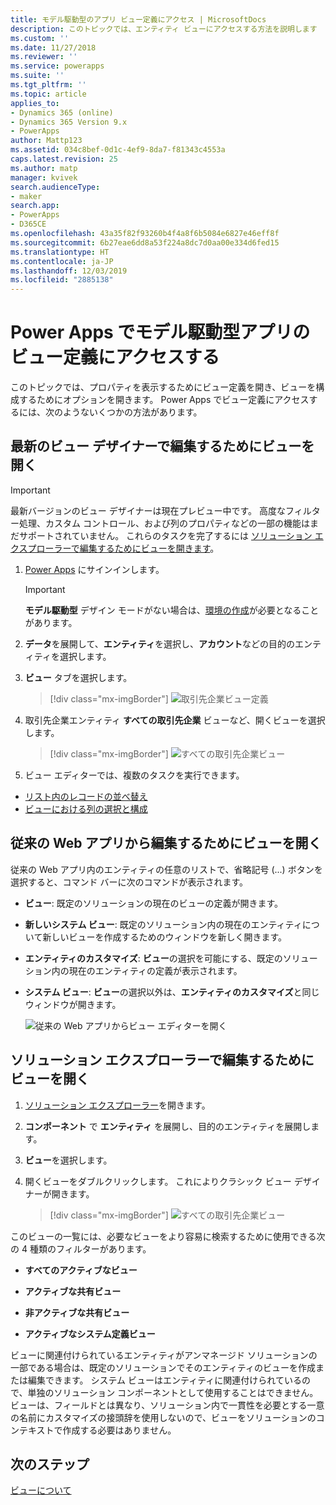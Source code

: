 ```yaml
---
title: モデル駆動型のアプリ ビュー定義にアクセス | MicrosoftDocs
description: このトピックでは、エンティティ ビューにアクセスする方法を説明します
ms.custom: ''
ms.date: 11/27/2018
ms.reviewer: ''
ms.service: powerapps
ms.suite: ''
ms.tgt_pltfrm: ''
ms.topic: article
applies_to:
- Dynamics 365 (online)
- Dynamics 365 Version 9.x
- PowerApps
author: Mattp123
ms.assetid: 034c8bef-0d1c-4ef9-8da7-f81343c4553a
caps.latest.revision: 25
ms.author: matp
manager: kvivek
search.audienceType:
- maker
search.app:
- PowerApps
- D365CE
ms.openlocfilehash: 43a35f82f93260b4f4a8f6b5084e6827e46eff8f
ms.sourcegitcommit: 6b27eae6dd8a53f224a8dc7d0aa00e334d6fed15
ms.translationtype: HT
ms.contentlocale: ja-JP
ms.lasthandoff: 12/03/2019
ms.locfileid: "2885138"
---
```

# <a name="access-a-model-driven-app-view-definition-in-power-apps"></a>Power Apps でモデル駆動型アプリのビュー定義にアクセスする

 このトピックでは、プロパティを表示するためにビュー定義を開き、ビューを構成するためにオプションを開きます。 Power Apps でビュー定義にアクセスするには、次のようないくつかの方法があります。 
  
  
## <a name="open-a-view-for-editing-in-the-latest-view-designer"></a>最新のビュー デザイナーで編集するためにビューを開く

> [!IMPORTANT]
> 最新バージョンのビュー デザイナーは現在プレビュー中です。 高度なフィルター処理、カスタム コントロール、および列のプロパティなどの一部の機能はまだサポートされていません。 これらのタスクを完了するには [ソリューション エクスプローラーで編集するためにビューを開きます](#open-a-view-for-editing-in-solution-explorer)。

1.  [Power Apps](https://make.powerapps.com/?utm_source=padocs&utm_medium=linkinadoc&utm_campaign=referralsfromdoc) にサインインします。  


    > [!IMPORTANT]
    > **モデル駆動型** デザイン モードがない場合は、[環境の作成](https://docs.microsoft.com/powerapps/administrator/create-environment)が必要となることがあります。 

2.  **データ**を展開して、**エンティティ**を選択し、**アカウント**などの目的のエンティティを選択します。   
3. **ビュー** タブを選択します。

    > [!div class="mx-imgBorder"] 
    > ![取引先企業ビュー定義](media/account-view-definitions.png)

4. 取引先企業エンティティ **すべての取引先企業** ビューなど、開くビューを選択します。

    > [!div class="mx-imgBorder"] 
    > ![すべての取引先企業ビュー](media/account-view-designer.png)

5. ビュー エディターでは、複数のタスクを実行できます。 
 
- [リスト内のレコードの並べ替え](configure-sorting.md)
- [ビューにおける列の選択と構成](choose-and-configure-columns.md)

## <a name="open-a-view-for-editing-from-a-legacy-web-app"></a>従来の Web アプリから編集するためにビューを開く
従来の Web アプリ内のエンティティの任意のリストで、省略記号 (...) ボタンを選択すると、コマンド バーに次のコマンドが表示されます。  

- **ビュー**: 既定のソリューションの現在のビューの定義が開きます。  
  
- **新しいシステム ビュー**: 既定のソリューション内の現在のエンティティについて新しいビューを作成するためのウィンドウを新しく開きます。  
  
- **エンティティのカスタマイズ**: **ビュー**の選択を可能にする、既定のソリューション内の現在のエンティティの定義が表示されます。  
  
- **システム ビュー**: **ビュー**の選択以外は、**エンティティのカスタマイズ**と同じウィンドウが開きます。  

   ![従来の Web アプリからビュー エディターを開く](media/open-view-editor-from-view.png)

## <a name="open-a-view-for-editing-in-solution-explorer"></a>ソリューション エクスプローラーで編集するためにビューを開く 
1.  [ソリューション エクスプローラー](advanced-navigation.md#solution-explorer)を開きます。  
  
2.  **コンポーネント** で **エンティティ** を展開し、目的のエンティティを展開します。  
  
3.  **ビュー**を選択します。  
  
4.  開くビューをダブルクリックします。 これによりクラシック ビュー デザイナーが開きます。
    
    > [!div class="mx-imgBorder"] 
    > ![すべての取引先企業ビュー](media/all-accounts-view.png)

 このビューの一覧には、必要なビューをより容易に検索するために使用できる次の 4 種類のフィルターがあります。  
  
- **すべてのアクティブなビュー**  

- **アクティブな共有ビュー**  

- **非アクティブな共有ビュー**  

- **アクティブなシステム定義ビュー**  
  
 ビューに関連付けられているエンティティがアンマネージド ソリューションの一部である場合は、既定のソリューションでそのエンティティのビューを作成または編集できます。 システム ビューはエンティティに関連付けられているので、単独のソリューション コンポーネントとして使用することはできません。 ビューは、フィールドとは異なり、ソリューション内で一貫性を必要とする一意の名前にカスタマイズの接頭辞を使用しないので、ビューをソリューションのコンテキストで作成する必要はありません。 
 
## <a name="next-steps"></a>次のステップ
[ビューについて](create-edit-views.md)


